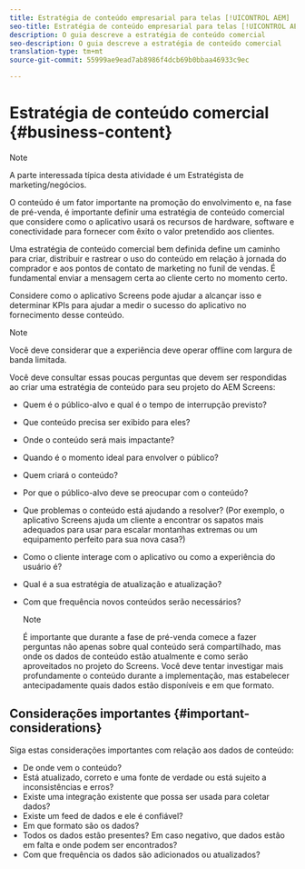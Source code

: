 ```yaml
---
title: Estratégia de conteúdo empresarial para telas [!UICONTROL AEM]
seo-title: Estratégia de conteúdo empresarial para telas [!UICONTROL AEM]
description: O guia descreve a estratégia de conteúdo comercial
seo-description: O guia descreve a estratégia de conteúdo comercial
translation-type: tm+mt
source-git-commit: 55999ae9ead7ab8986f4dcb69b0bbaa46933c9ec

---
```



# Estratégia de conteúdo comercial {#business-content}

>[!NOTE]
>
>A parte interessada típica desta atividade é um Estratégista de marketing/negócios.

O conteúdo é um fator importante na promoção do envolvimento e, na fase de pré-venda, é importante definir uma estratégia de conteúdo comercial que considere como o aplicativo usará os recursos de hardware, software e conectividade para fornecer com êxito o valor pretendido aos clientes.

Uma estratégia de conteúdo comercial bem definida define um caminho para criar, distribuir e rastrear o uso do conteúdo em relação à jornada do comprador e aos pontos de contato de marketing no funil de vendas. É fundamental enviar a mensagem certa ao cliente certo no momento certo.

Considere como o aplicativo Screens pode ajudar a alcançar isso e determinar KPIs para ajudar a medir o sucesso do aplicativo no fornecimento desse conteúdo.

>[!NOTE]
>
>Você deve considerar que a experiência deve operar offline com largura de banda limitada.

Você deve consultar essas poucas perguntas que devem ser respondidas ao criar uma estratégia de conteúdo para seu projeto do AEM Screens:

* Quem é o público-alvo e qual é o tempo de interrupção previsto?
* Que conteúdo precisa ser exibido para eles?
* Onde o conteúdo será mais impactante?
* Quando é o momento ideal para envolver o público?
* Quem criará o conteúdo?
* Por que o público-alvo deve se preocupar com o conteúdo?
* Que problemas o conteúdo está ajudando a resolver? (Por exemplo, o aplicativo Screens ajuda um cliente a encontrar os sapatos mais adequados para usar para escalar montanhas extremas ou um equipamento perfeito para sua nova casa?)
* Como o cliente interage com o aplicativo ou como a experiência do usuário é?
* Qual é a sua estratégia de atualização e atualização?
* Com que frequência novos conteúdos serão necessários?

   >[!NOTE]
   >
   >É importante que durante a fase de pré-venda comece a fazer perguntas não apenas sobre qual conteúdo será compartilhado, mas onde os dados de conteúdo estão atualmente e como serão aproveitados no projeto do Screens. Você deve tentar investigar mais profundamente o conteúdo durante a implementação, mas estabelecer antecipadamente quais dados estão disponíveis e em que formato.

## Considerações importantes {#important-considerations}

Siga estas considerações importantes com relação aos dados de conteúdo:

* De onde vem o conteúdo?
* Está atualizado, correto e uma fonte de verdade ou está sujeito a inconsistências e erros?
* Existe uma integração existente que possa ser usada para coletar dados?
* Existe um feed de dados e ele é confiável?
* Em que formato são os dados?
* Todos os dados estão presentes? Em caso negativo, que dados estão em falta e onde podem ser encontrados?
* Com que frequência os dados são adicionados ou atualizados?
